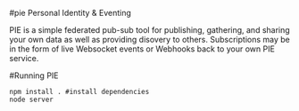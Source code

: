 #pie Personal Identity & Eventing

PIE is a simple federated pub-sub tool for publishing, gathering, and sharing your own data as well as providing disovery to others. Subscriptions may be in the form of live Websocket events or Webhooks back to your own PIE service.

#Running PIE

    npm install . #install dependencies
    node server

